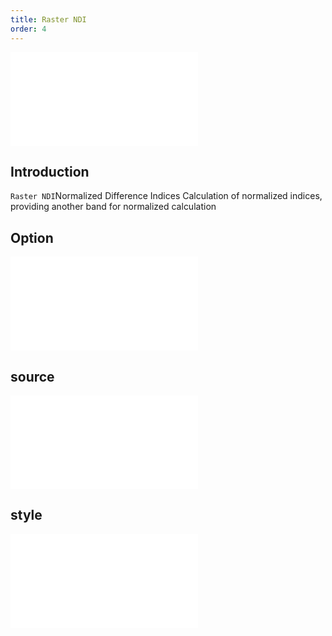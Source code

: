 ```yaml
---
title: Raster NDI
order: 4
---
```


<embed src="@/docs/api/common/style.md"></embed>

## Introduction

`Raster NDI`Normalized Difference Indices Calculation of normalized indices, providing another band for normalized calculation

## Option

<embed src="@/docs/api/common/layer/options.en.md"></embed>

## source

<embed src="@/docs/api/common/source/raster/raster_ndi.en.md"></embed>

## style

<embed src="@/docs/api/common/layer/raster/style.en.md"></embed>
